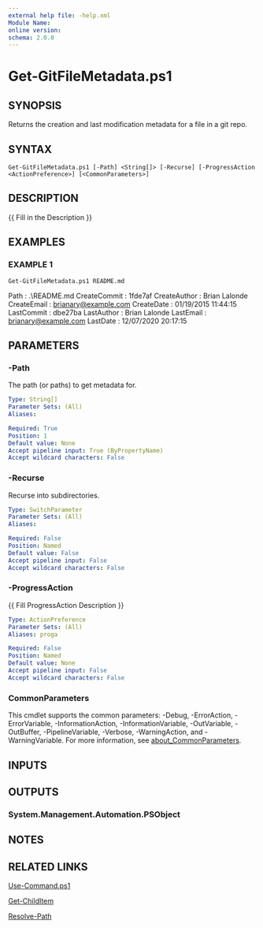 ```yaml
---
external help file: -help.xml
Module Name:
online version:
schema: 2.0.0
---
```


# Get-GitFileMetadata.ps1

## SYNOPSIS
Returns the creation and last modification metadata for a file in a git repo.

## SYNTAX

```
Get-GitFileMetadata.ps1 [-Path] <String[]> [-Recurse] [-ProgressAction <ActionPreference>] [<CommonParameters>]
```

## DESCRIPTION
{{ Fill in the Description }}

## EXAMPLES

### EXAMPLE 1
```
Get-GitFileMetadata.ps1 README.md
```

Path         : .\README.md
CreateCommit : 1fde7af
CreateAuthor : Brian Lalonde
CreateEmail  : brianary@example.com
CreateDate   : 01/19/2015 11:44:15
LastCommit   : dbe27ba
LastAuthor   : Brian Lalonde
LastEmail    : brianary@example.com
LastDate     : 12/07/2020 20:17:15

## PARAMETERS

### -Path
The path (or paths) to get metadata for.

```yaml
Type: String[]
Parameter Sets: (All)
Aliases:

Required: True
Position: 1
Default value: None
Accept pipeline input: True (ByPropertyName)
Accept wildcard characters: False
```

### -Recurse
Recurse into subdirectories.

```yaml
Type: SwitchParameter
Parameter Sets: (All)
Aliases:

Required: False
Position: Named
Default value: False
Accept pipeline input: False
Accept wildcard characters: False
```

### -ProgressAction
{{ Fill ProgressAction Description }}

```yaml
Type: ActionPreference
Parameter Sets: (All)
Aliases: proga

Required: False
Position: Named
Default value: None
Accept pipeline input: False
Accept wildcard characters: False
```

### CommonParameters
This cmdlet supports the common parameters: -Debug, -ErrorAction, -ErrorVariable, -InformationAction, -InformationVariable, -OutVariable, -OutBuffer, -PipelineVariable, -Verbose, -WarningAction, and -WarningVariable. For more information, see [about_CommonParameters](http://go.microsoft.com/fwlink/?LinkID=113216).

## INPUTS

## OUTPUTS

### System.Management.Automation.PSObject
## NOTES

## RELATED LINKS

[Use-Command.ps1]()

[Get-ChildItem]()

[Resolve-Path]()


